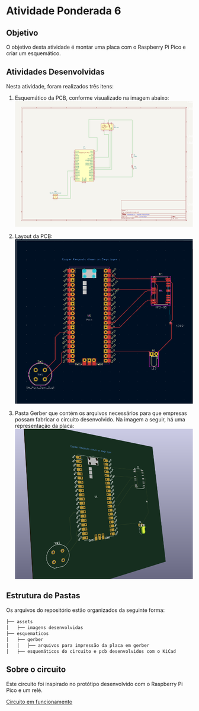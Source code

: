 # Atividade Ponderada 6

## Objetivo

O objetivo desta atividade é montar uma placa com o Raspberry Pi Pico e criar um esquemático.

## Atividades Desenvolvidas

Nesta atividade, foram realizados três itens:

1. Esquemático da PCB, conforme visualizado na imagem abaixo:
   ![Esquemático](./assets/esquematico.png)

2. Layout da PCB:
   ![PCB](./assets/pcb.png)

3. Pasta Gerber que contém os arquivos necessários para que empresas possam fabricar o circuito desenvolvido. Na imagem a seguir, há uma representação da placa:
   ![3D](./assets/3d.png)

## Estrutura de Pastas

Os arquivos do repositório estão organizados da seguinte forma:

```
├── assets
│   ├── imagens desenvolvidas
├── esquematicos
│   ├── gerber
│   │   ├── arquivos para impressão da placa em gerber
│   ├── esquemáticos do circuito e pcb desenvolvidos com o KiCad
```

## Sobre o circuito 

Este circuito foi inspirado no protótipo desenvolvido com o Raspberry Pi Pico e um relé.

[Circuito em funcionamento](https://youtu.be/Uo2QEAf8ozU)
